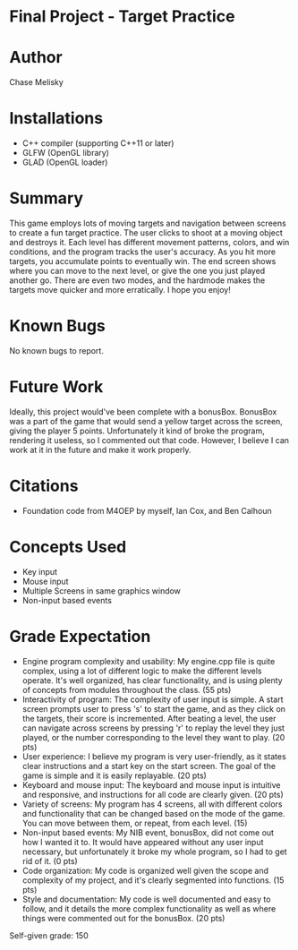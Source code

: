 # Final Project - Target Practice

# Author
Chase Melisky

# Installations
- C++ compiler (supporting C++11 or later)
- GLFW (OpenGL library)
- GLAD (OpenGL loader)

# Summary
This game employs lots of moving targets and navigation between screens to create a fun target practice. The user clicks to shoot at a moving object and destroys it. Each level has different movement patterns, colors, and win conditions, and the program tracks the user's accuracy. As you hit more targets, you accumulate points to eventually win. The end screen shows where you can move to the next level, or give the one you just played another go. There are even two modes, and the hardmode makes the targets move quicker and more erratically. I hope you enjoy!

# Known Bugs
No known bugs to report.

# Future Work
Ideally, this project would've been complete with a bonusBox. BonusBox was a part of the game that would send a yellow target across the screen, giving the player 5 points. Unfortunately it kind of broke the program, rendering it useless, so I commented out that code. However, I believe I can work at it in the future and make it work properly. 

# Citations
- Foundation code from M4OEP by myself, Ian Cox, and Ben Calhoun

# Concepts Used
- Key input
- Mouse input
- Multiple Screens in same graphics window
- Non-input based events


# Grade Expectation

- Engine program complexity and usability: My engine.cpp file is quite complex, using a lot of different logic to make the different levels operate. It's well organized, has clear functionality, and is using plenty of concepts from modules throughout the class. (55 pts)
- Interactivity of program: The complexity of user input is simple. A start screen prompts user to press 's' to start the game, and as they click on the targets, their score is incremented. After beating a level, the user can navigate across screens by pressing 'r' to replay the level they just played, or the number corresponding to the level they want to play. (20 pts)
- User experience: I believe my program is very user-friendly, as it states clear instructions and a start key on the start screen. The goal of the game is simple and it is easily replayable. (20 pts)
- Keyboard and mouse input: The keyboard and mouse input is intuitive and responsive, and instructions for all code are clearly given. (20 pts)
- Variety of screens: My program has 4 screens, all with different colors and functionality that can be changed based on the mode of the game. You can move between them, or repeat, from each level. (15)
- Non-input based events:  My NIB event, bonusBox, did not come out how I wanted it to. It would have appeared without any user input necessary, but unfortunately it broke my whole program, so I had to get rid of it. (0 pts)
- Code organization: My code is organized well given the scope and complexity of my project, and it's clearly segmented into functions. (15 pts)
- Style and documentation: My code is well documented and easy to follow, and it details the more complex functionality as well as where things were commented out for the bonusBox. (20 pts)
  
Self-given grade: 150











